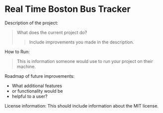 # Real Time Boston Bus Tracker

Description of the project: 
> What does the current project do? 
>> Include improvements you made in the description. 

How to Run: 
> This is information someone would use to run your project on their machine.

Roadmap of future improvements: 
- What additional features 
- or functionality would be 
- helpful to a user? 

License information: This should include information about the MIT license. 

